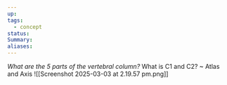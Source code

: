 ```yaml
---
up: 
tags:
  - concept
status: 
Summary:
aliases:
---
```

*What are the 5 parts of the vertebral column?* What is C1 and C2?
~
Atlas and Axis
![[Screenshot 2025-03-03 at 2.19.57 pm.png]]
<!--SR:!2025-03-14,4,270-->

